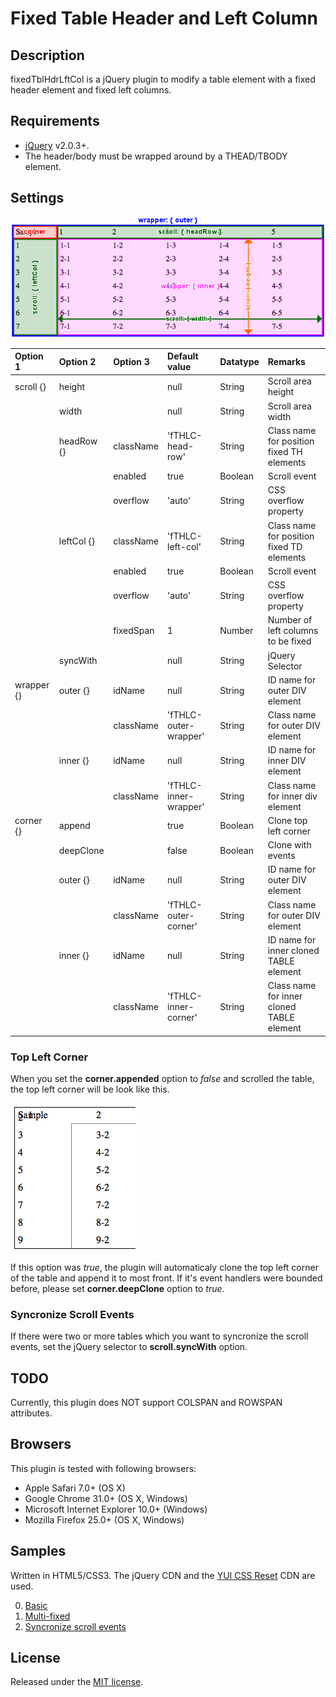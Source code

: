 # Fixed Table Header and Left Column

## Description

fixedTblHdrLftCol is a jQuery plugin to modify a table element with a fixed header element and fixed left columns.

## Requirements

* [jQuery](http://jquery.com/) v2.0.3+.
* The header/body must be wrapped around by a THEAD/TBODY element.

## Settings

![sample1](samples/sample1.png)

Option 1  |Option 2  |Option 3 |Default value        |Datatype|Remarks
:---------|:---------|:--------|:--------------------|:-------|:------
scroll {} |height    |         |null                 |String  |Scroll area height
          |width     |         |null                 |String  |Scroll area width
          |headRow {}|className|'fTHLC-head-row'     |String  |Class name for position fixed TH elements
          |          |enabled  |true                 |Boolean |Scroll event
          |          |overflow |'auto'               |String  |CSS overflow property
          |leftCol {}|className|'fTHLC-left-col'     |String  |Class name for position fixed TD elements
          |          |enabled  |true                 |Boolean |Scroll event
          |          |overflow |'auto'               |String  |CSS overflow property
          |          |fixedSpan|1                    |Number  |Number of left columns to be fixed
          |syncWith  |         |null                 |String  |jQuery Selector
wrapper {}|outer {}  |idName   |null                 |String  |ID name for outer DIV element
          |          |className|'fTHLC-outer-wrapper'|String  |Class name for outer DIV element
          |inner {}  |idName   |null                 |String  |ID name for inner DIV element
          |          |className|'fTHLC-inner-wrapper'|String  |Class name for inner div element
corner {} |append    |         |true                 |Boolean |Clone top left corner
          |deepClone |         |false                |Boolean |Clone with events
          |outer {}  |idName   |null                 |String  |ID name for outer DIV element
          |          |className|'fTHLC-outer-corner' |String  |Class name for outer DIV element
          |inner {}  |idName   |null                 |String  |ID name for inner cloned TABLE element
          |          |className|'fTHLC-inner-corner' |String  |Class name for inner cloned TABLE element

### Top Left Corner

When you set the **corner.appended** option to *false* and scrolled the table, the top left corner will be look like this. 

![sample2](samples/sample2.png)

If this option was *true*, the plugin will automaticaly clone the top left corner of the table and append it to most front. If it's event handlers were bounded before, please set **corner.deepClone** option to *true*.

### Syncronize Scroll Events
If there were two or more tables which you want to syncronize the scroll events, set the jQuery selector to **scroll.syncWith** option.

## TODO

Currently, this plugin does NOT support COLSPAN and ROWSPAN attributes.

## Browsers

This plugin is tested with following browsers:

* Apple Safari 7.0+ (OS X)
* Google Chrome 31.0+ (OS X, Windows)
* Microsoft Internet Explorer 10.0+ (Windows)
* Mozilla Firefox 25.0+ (OS X, Windows)

## Samples

Written in HTML5/CSS3. The jQuery CDN and the [YUI CSS Reset](http://yuilibrary.com/yui/docs/cssreset/) CDN are used.

0. [Basic](http://nkmrshn.com/fixedTblHdrLftCol/samples/sample_0_basic.html)
1. [Multi-fixed](http://nkmrshn.com/fixedTblHdrLftCol/samples/sample_1_multi.html)
2. [Syncronize scroll events](http://nkmrshn.com/fixedTblHdrLftCol/samples/sample_2_sync.html)

## License

Released under the [MIT license](http://www.opensource.org/licenses/MIT).
